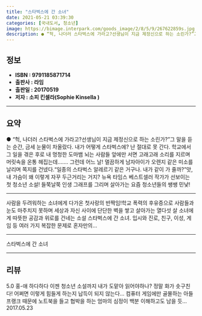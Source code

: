 ```yaml
---
title: "스타벅스에 간 소녀"
date: 2021-05-21 03:39:30
categories: [국내도서, 청소년]
image: https://bimage.interpark.com/goods_image/2/8/5/9/267622859s.jpg
description: ● “헉, 나더러 스타벅스에 가라고?선생님이 지금 제정신으로 하는 소린가?”그 말을 듣는 순간, 금세 눈물이 차올랐다. 내가 어떻게 스타벅스에? 난 절대로 못 간다. 학교에서 그 일을 겪은 후로 내 멍청한 도마뱀 뇌는 사람들 앞에만 서면 고래고래 소리를 지르며 머릿속을 온통 헤집는데.
---
```


## **정보**

- **ISBN : 9791185871714**
- **출판사 : 라임**
- **출판일 : 20170519**
- **저자 : 소피 킨셀라(Sophie Kinsella )**

------



## **요약**

●  “헉, 나더러 스타벅스에 가라고?선생님이 지금 제정신으로 하는 소린가?”그 말을 듣는 순간, 금세 눈물이 차올랐다. 내가 어떻게 스타벅스에? 난 절대로 못 간다. 학교에서 그 일을 겪은 후로 내 멍청한 도마뱀 뇌는 사람들 앞에만 서면 고래고래 소리를 지르며 머릿속을 온통 헤집는데....... 그런데 어느 날! 멀끔하게 남자아이가 오렌지 같은 미소를 날리며 쪽지를 건넸다.“일종의 스타벅스 알레르기 같은 거구나. 내가 같이 가 줄까?”앗, 내 가슴이 왜 이렇게 자꾸 두근거리는 거지?  뉴욕 타임스 베스트셀러 작가가 선보이는 첫 청소년 소설! 들쭉날쭉 인생 그래프를 그리며 살아가는 요즘 청소년들의 쌩쌩 민낯!

------

사람을 두려워하는 소녀에게 다가온 첫사랑의 반짝임!학교 폭력의 후유증으로 사람들과 눈도 마주치지 못하며 세상과 자신 사이에 단단한 벽을 쌓고 살아가는 열다섯 살 소녀에게 따뜻한 공감과 위로를 건네는 소설 스타벅스에 간 소녀. 입시와 진로, 친구, 이성, 게임 등 여러 가지 복잡한 문제로 혼자만의... 

------


스타벅스에 간 소녀 

------


## **리뷰** 

5.0 홍-애  하다하다 이젠 청소년 소설까지 내가 도맡아 읽어야하나? 정말 화가 솟구친다! 어쩌면 이렇게 힘들게 하는지 납득이 되지 않는다... 컴퓨터 게임에만 골몰하는 아들 프랭크 때문에 노트북을 들고 협박을 하는 엄마의 심정이 백분 이해하고도 남을 듯...  2017.05.23 <br/>